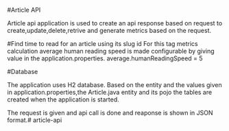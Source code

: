 #Article API

Article api application is used to create an api response based on request to create,update,delete,retrive and generate metrics based on the request.

#Find time to read for an article using its slug id
For this tag metrics calculation average human reading speed is made configurable by giving value in the application.properties. 
average.humanReadingSpeed = 5

#Database

The application uses H2 database.
Based on the entity and the values given in application.properties,the Article.java entity and its pojo the tables are created when the application is started.

The request is given and api call is done and reaponse is shown in JSON format.# article-api
